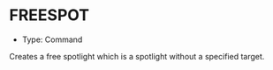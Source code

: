 # FREESPOT

- Type: Command

Creates a free spotlight which is a spotlight without a specified target.
